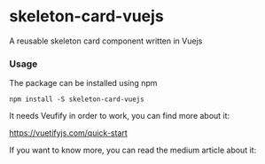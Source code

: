 # skeleton-card-vuejs
A reusable skeleton card component written in Vuejs

### Usage
The package can be installed using npm

```
npm install -S skeleton-card-vuejs
```
It needs Veufify in order to work, you can find more about it:

https://vuetifyjs.com/quick-start

If you want to know more, you can read the medium article about it:
